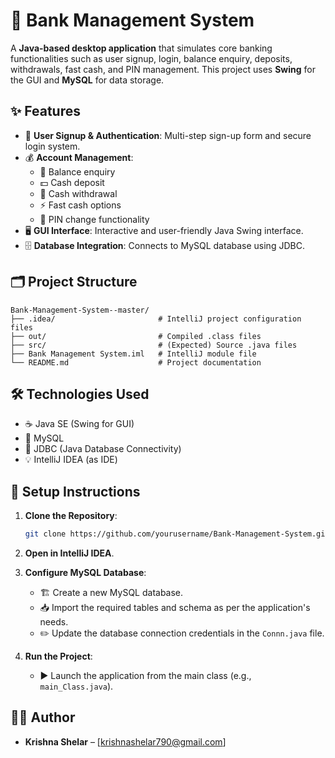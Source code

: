 # 🏦 Bank Management System

A **Java-based desktop application** that simulates core banking functionalities such as user signup, login, balance enquiry, deposits, withdrawals, fast cash, and PIN management. This project uses **Swing** for the GUI and **MySQL** for data storage.

## ✨ Features

- 🔐 **User Signup & Authentication**: Multi-step sign-up form and secure login system.
- 💰 **Account Management**:
  - 🧾 Balance enquiry
  - 💵 Cash deposit
  - 💸 Cash withdrawal
  - ⚡ Fast cash options
  - 🔄 PIN change functionality
- 🖥️ **GUI Interface**: Interactive and user-friendly Java Swing interface.
- 🗄️ **Database Integration**: Connects to MySQL database using JDBC.

## 🗂️ Project Structure

```
Bank-Management-System--master/
├── .idea/                       # IntelliJ project configuration files
├── out/                         # Compiled .class files
├── src/                         # (Expected) Source .java files
├── Bank Management System.iml   # IntelliJ module file
└── README.md                    # Project documentation
```

## 🛠️ Technologies Used

- ☕ Java SE (Swing for GUI)
- 🐬 MySQL
- 🔗 JDBC (Java Database Connectivity)
- 💡 IntelliJ IDEA (as IDE)

## 🚀 Setup Instructions

1. **Clone the Repository**:
   ```bash
   git clone https://github.com/yourusername/Bank-Management-System.git
   ```

2. **Open in IntelliJ IDEA**.

3. **Configure MySQL Database**:
   - 🏗️ Create a new MySQL database.
   - 📥 Import the required tables and schema as per the application's needs.
   - ✏️ Update the database connection credentials in the `Connn.java` file.

4. **Run the Project**:
   - ▶️ Launch the application from the main class (e.g., `main_Class.java`).

## 👨‍💻 Author

- **Krishna Shelar** – [krishnashelar790@gmail.com]
